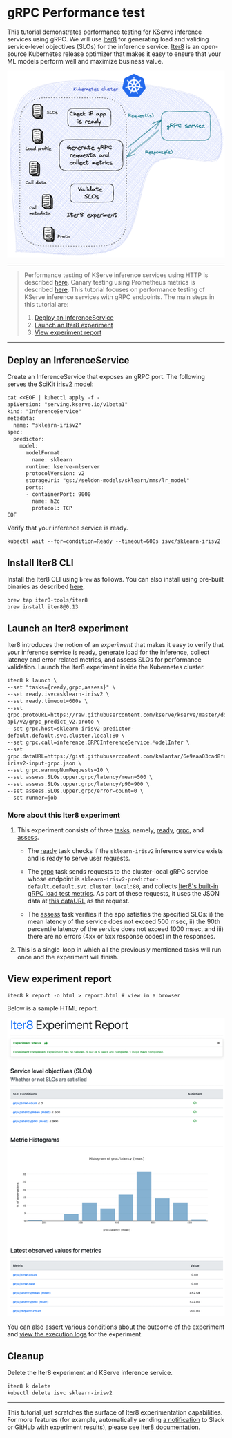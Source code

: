 # gRPC Performance test

This tutorial demonstrates performance testing for KServe inference services using gRPC. We will use [Iter8](https://iter8.tools) for generating load and validing service-level objectives (SLOs) for the inference service. [Iter8](https://iter8.tools) is an open-source Kubernetes release optimizer that makes it easy to ensure that your ML models perform well and maximize business value.

![Iter8 gRPC performanc test](grpc.png)

***

> Performance testing of KServe inference services using HTTP is described [here](README.md). Canary testing using Prometheus metrics is described [here](../canary-testing/README.md). This tutorial focuses on performance testing of KServe inference services with gRPC endpoints. The main steps in this tutorial are:
> 1. [Deploy an InferenceService](#deploy-an-inferenceservice)
> 2. [Launch an Iter8 experiment](#launch-an-iter8-experiment)
> 3. [View experiment report](#view-experiment-report)

***

## Deploy an InferenceService

Create an InferenceService that exposes an gRPC port. The following serves the SciKit [irisv2 model](https://kserve.github.io/website/0.10/modelserving/v1beta1/sklearn/v2/#deploy-with-inferenceservice):

```shell
cat <<EOF | kubectl apply -f -
apiVersion: "serving.kserve.io/v1beta1"
kind: "InferenceService"
metadata:
  name: "sklearn-irisv2"
spec:
  predictor:
    model:
      modelFormat:
        name: sklearn
      runtime: kserve-mlserver
      protocolVersion: v2
      storageUri: "gs://seldon-models/sklearn/mms/lr_model"
      ports:
      - containerPort: 9000
        name: h2c
        protocol: TCP
EOF
```

Verify that your inference service is ready.

```shell
kubectl wait --for=condition=Ready --timeout=600s isvc/sklearn-irisv2
```

## Install Iter8 CLI
Install the Iter8 CLI using `brew` as follows. You can also install using pre-built binaries as described [here](https://iter8.tools/0.13/getting-started/install/).

```shell
brew tap iter8-tools/iter8
brew install iter8@0.13
```

## Launch an Iter8 experiment
Iter8 introduces the notion of an *experiment* that makes it easy to verify that your inference service is ready, generate load for the inference, collect latency and error-related metrics, and assess SLOs for performance validation. Launch the Iter8 experiment inside the Kubernetes cluster.

```shell
iter8 k launch \
--set "tasks={ready,grpc,assess}" \
--set ready.isvc=sklearn-irisv2 \
--set ready.timeout=600s \
--set grpc.protoURL=https://raw.githubusercontent.com/kserve/kserve/master/docs/predict-api/v2/grpc_predict_v2.proto \
--set grpc.host=sklearn-irisv2-predictor-default.default.svc.cluster.local:80 \
--set grpc.call=inference.GRPCInferenceService.ModelInfer \
--set grpc.dataURL=https://gist.githubusercontent.com/kalantar/6e9eaa03cad8f4e86b20eeb712efef45/raw/56496ed5fa9078b8c9cdad590d275ab93beaaee4/sklearn-irisv2-input-grpc.json \
--set grpc.warmupNumRequests=10 \
--set assess.SLOs.upper.grpc/latency/mean=500 \
--set assess.SLOs.upper.grpc/latency/p90=900 \
--set assess.SLOs.upper.grpc/error-count=0 \
--set runner=job
```

### More about this Iter8 experiment

1. This experiment consists of three [tasks](https://iter8.tools/0.13/getting-started/concepts/#iter8-experiment), namely, [ready](https://iter8.tools/0.13/user-guide/tasks/ready), [grpc](https://iter8.tools/0.13/user-guide/tasks/grpc), and [assess](https://iter8.tools/0.13/user-guide/tasks/assess).

    * The [ready](https://iter8.tools/0.13/user-guide/tasks/ready) task checks if the `sklearn-irisv2` inference service exists and is ready to serve user requests.

    * The [grpc](https://iter8.tools/0.13/user-guide/tasks/grpc) task sends requests to the cluster-local gRPC service whose endpoint is `sklearn-irisv2-predictor-default.default.svc.cluster.local:80`, and collects [Iter8's built-in gRPC load test metrics](https://iter8.tools/0.13/user-guide/tasks/grpc#metrics). As part of these requests, it uses the JSON data at [this dataURL](https://gist.githubusercontent.com/kalantar/6e9eaa03cad8f4e86b20eeb712efef45/raw/56496ed5fa9078b8c9cdad590d275ab93beaaee4/sklearn-irisv2-input-grpc.json) as the request.

    * The [assess](https://iter8.tools/0.13/user-guide/tasks/assess) task verifies if the app satisfies the specified SLOs: i) the mean latency of the service does not exceed 500 msec, ii) the 90th percentile latency of the service does not exceed 1000 msec, and iii) there are no errors (4xx or 5xx response codes) in the responses.

2. This is a single-loop in which all the previously mentioned tasks will run once and the experiment will finish.

## View experiment report
```shell
iter8 k report -o html > report.html # view in a browser
```

Below is a sample HTML report.

![gRPC report](grpc-report.png)

You can also [assert various conditions](https://iter8.tools/0.13/getting-started/your-first-experiment/#assert-experiment-outcomes) about the outcome of the experiment and [view the execution logs](https://iter8.tools/0.13/getting-started/your-first-experiment/#view-experiment-logs) for the experiment.

## Cleanup
Delete the Iter8 experiment and KServe inference service.

```shell
iter8 k delete
kubectl delete isvc sklearn-irisv2
```

***

This tutorial just scratches the surface of Iter8 experimentation capabilities. For more features (for example, automatically sending [a notification](https://iter8.tools/0.13/user-guide/tasks/slack/#if-parameter) to Slack or GitHub with experiment results), please see [Iter8 documentation](https://iter8.tools).
